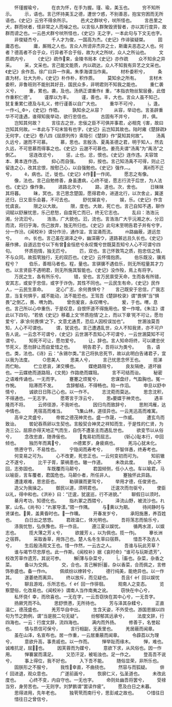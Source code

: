 <!-- { "loadSidebar": true } -->
　　怀瑾握瑜兮，
　　在衣为怀，在手为握。瑾、瑜，美玉也。
　　穷不知所示。
　　示，语也。言己怀持美玉之德，遭世ウ惑，不别善恶，抱宝穷困而无所语也。《史记》云穷不得余所示。
　　邑犬之群吠兮，吠所怪也。
　　言邑里之犬，群而吠者，怪非常之人而噪之也。以言俗人群聚毁贤智者，亦以其行度异，故群而谤之也。一云邑犬群兮吠所怪也，《史记》无之字，一本此句与下文无也字。
　　非俊疑杰兮，
　　千人才为俊，一国高为杰。《史记》作诽骏疑桀。
　　固庸态也。
　　庸，厮贱之人也。言众人所谤非杰异之士，斯庸夫恶态之人也。何者？德高者不合于众，行异者不合于俗，故为犬之所吠，众人之所讪也。
　　文质疏内兮，
　　《史记》疏作束，金陵书局本《史记》亦作疏
　　众不知余之异采。
　　采，文采也。言己能文能质，内以疏达，众人不知我有异艺之文采也。《史记》余作吾。徐广曰异一作奥。朱季海谓当作奥。
　　材朴委积兮，
　　条直为材，壮大为朴。《史记》朴作朴，积作质。
　　莫知余之所有。
　　言材木委积，非鲁班则不能别其好丑，国民众多，非明君则不知我之能也。
　　重仁袭义兮，
　　重，累也。袭，及也。汤炳正谓重作纟重，“本指衣物丝絮层叠，此借作重积仁德”。
　　谨厚以为丰。
　　谨，善也。丰，大也。言众人虽不知己，犹复重累仁德及与礼义，修行谨善以自广大也。
　　重华不可兮，
　　，逢。一作<辶Ф>，《史记》作牾。
　　孰知余之从容？
　　从容，举动也。言圣辟重华不可逢遇，谁得知我举动，欲行忠信也。
　　古固有不并兮，
　　并，俱。
　　岂知其何故？
　　言往古之世，忠佞之臣不可俱并事君，必相克刂害，故曰岂知其何故。一本此与下句末皆有也字，《史记》云岂知其故也。陆时雍《楚辞疏》无何字，《史记》卷八四《屈原列传》索隐引《楚辞》作“莫知其何故”。
　　汤禹久远兮，邈而不可慕。
　　慕，思也。言殷汤、夏禹圣德之君，明于知人，然去久远，不可思慕而得事之也。《史记》云邈不可慕也。姜亮夫谓“汤禹”为“禹汤”之倒乙。
　　惩连改忿兮，
　　惩，止也。忿，恨也。《史记》连作违。夫容馆本、黄本连作违。
　　抑心而自强。
　　抑，按也。言己知汤禹不可得，则止己留连之心，改其忿恨，按慰己心，以自强勉也。《史记》强作︹。
　　离ê而不迁兮，
　　ê，病也。迁，徙也。《史记》ê作，一作闵。
　　愿志之有像。
　　像，法也。言己自勉修善，身虽遭病，心终不徙，愿志行流于后世，为人法也。《史记》像作象。
　　进路北次兮，
　　路，道也。次，舍也。
　　日昧昧其将暮。
　　昧，冥也。言己思念楚国，愿得君命，进道北行，以次舍止，冀遂还归，日又音乐会暮，不可去也。
　　舒忧娱哀兮，
　　娱，乐。《史记》作含忧虞哀。
　　限之以大故。
　　限，度也。大故，死亡也。言己自知不遇，聊作词赋以舒展忧思，乐己悲愁，自度死亡而已，终无它志也。
　　乱曰：浩浩沅湘，分流汩兮。
　　浩浩，广大貌也。汩，流也。言浩浩广大乎沅湘之水，分汩而流，将归乎海，伤己放弃，独无所归也。《史记》此句末至明告君子并有兮字，分一作汾。《闻校补》谓分作汾，通作湓，言湓涌而流。
　　路幽蔽，道远忽兮。
　　，长也。言己虽在湖泽之中，幽深蔽ウ，道路甚远且久长也。《史记》蔽作拂，自道远忽兮以下有曾金恒悲兮永叹慨兮世既莫吾知兮人心不可谓兮四句。
　　怀质抱情，独无匹兮。
　　匹，双也。言己怀敦笃之质，抱忠信之情，不与众同。故孤茕独行，无的双匹也。《史记》云怀情抱质。
　　伯乐既没，骥焉程兮？
　　伯乐，善相马者也。程，量也。言骐骥不遇伯乐，则无所程量其才力也。以言贤臣不遇明君，则无所施其智能也。《史记》没作殁，焉上有将字。
　　万民之生，各有所乐兮。
　　错，安也。言万民禀受天命，生而各有所错，安其志，或安于忠信，或字于诈伪，其性不同也。一云民生有命，《史记》民作人，一云民生禀命。
　　定心广志，余何畏惧兮？
　　言己既安于忠信，广我志意，当复何惧乎，威不能动，法不能恐也。王驾吾《楚辞校录》谓“畏惧”当“惧畏”之倒乙，畏、喟为韵。
　　曾伤爰哀，永叹喟兮。
　　爰，于也。喟，息也。言己所以心中重伤，于是叹息，自恨怀道不得施用也。曾一作增。《朱注》谓此以下四句，“若依《史记》移着上文‘怀质抱情’之上，而以下章‘死不可让，愿勿爱兮’，承‘余何畏惧’之下，文意尤通贯，恐后人因校误加也”。
　　世溷浊莫吾知，人心不可谓也。
　　谓，犹说也。言己遭遇乱世，众人不知我贤，亦不可户告人说。一云念不可谓兮，《史记》云世溷不吾知心不可谓兮，一云世溷莫知不可谓兮。
　　知死不可让，愿勿爱兮。
　　让，辞也。言人知命将终，可以建忠伏节死义，愿勿辞让而自爱惜之也。
　　明告君子，吾将以为类兮。
　　告，语也。类，法也。《诗》云：“永锡尔类。”言己将执忠死节，故以此明白告诸君子，宜以我为法度。
　　○思美人
　　思美人兮，
　　言己忧思念怀王也。
　　揽涕而伫眙。
　　伫立悲哀，涕交横也。
　　媒绝路阻兮，
　　良友隔绝，道坏崩也。一云媒绝而道路阻，《文苑》作路绝而媒阻。
　　言不可结而诒。
　　秘密之语难传诵也。一无而字。
　　蹇蹇之烦冤兮，
　　忠谋盘纡，气盈胸也。冤一作惋。
　　陷滞而不发。
　　含辞郁结，不得畅也。陷一作滔。
　　申旦以舒中情兮，
　　诚欲日日陈己心也。以一作不。
　　志沈菀而莫达。
　　思念沈积，不得通也。一无志字。
　　愿寄言于浮云兮，
　　思要媒于神灵也。
　　遇丰隆而不将。
　　云师径游，不我听也。
　　因归鸟而致辞兮，
　　思附鸿雁，达中情也。
　　羌宿高而难当。
　　飞集山林，道径异也。一云羌迅高而难寓。
　　高辛之灵盛兮，
　　帝喾之德茂神灵也。盛一作晟，一作威。
　　遭玄鸟而致诒。
　　喾妃吞燕卵以生契也。言殷契合神灵之祥知而生，于是性的仁贤，为尧三公。屈原亦得天地正气而生，自伤不遭圣主而遇乱世也。
　　欲变节以从俗兮，
　　念改忠直，随谗佞也。
　　鬼易初而屈志。
　　{斩心}耻本行，中回倾也。
　　独历年而离兮，
　　德累岁，身疲病也。
　　羌冯心犹未化。
　　愤懑守节，不易性也。
　　宁隐闵而寿考兮，
　　怀智佯愚，终寿考也。
　　何变易之可为。
　　心不改更，死忠正也。一云何变初而可为。
　　知前辙之不遂兮，
　　比干子胥，蒙祸患也。辙一作道。
　　未改此度。
　　执心不回，志弥固也。
　　车既覆而马颠兮，
　　君国倾侧，任小人也。车以喻君，马以喻臣，言车覆者，君国危也。马颠仆者，所任非人。
　　蹇独怀此异路。
　　遭逢艰难，思忠臣也。
　　勒骐骥而更驾兮，
　　举用才德，任俊贤也。
　　造父为我操之。
　　御民以道，须明君也。
　　迁逡次而勿驱兮，
　　使臣以礼，得中和也。《洪补》曰：“迁逡，犹逡巡，行不进貌。”
　　聊假日以须时。
　　綦月考功，知德化也。
　　指れ冢之西隈兮，
　　泽流山野，被流沙也。れ冢，山名。《尚书》：“れ冢导漾。”隈一作隅。
　　与黄以为期。
　　待间静时与贤谋也。黄，盖黄昏时也。一作曛。
　　开春发岁兮，
　　承阳施惠，养百姓也。
　　白日出之悠悠。
　　君政温仁，体光明也。
　　吾将荡志而愉乐兮，
　　涤我忧愁，弘佚豫也。将一作且。
　　遵江夏以娱忧。
　　循两水涯，以娱志也。
　　揽大薄之芳ぇ兮，
　　欲援芳ぇ，以为佩也。揽一作。
　　搴长洲之宿莽。
　　采取香草，用饰己也。楚人名冬生草曰宿莽。
　　惜吾不及古人兮，
　　生后殷汤周文王也。惜一作然，一云古之人。
　　吾谁与玩此芳草？
　　谁与竭节尽忠厚也。此一作斯。《闻校补》据《哀时命》“谁可与玩斯遗芳”，校改芳草作遗芳。其说可参。
　　解薄与杂菜兮，
　　，畜也。杂菜，杂香之菜。
　　备以为交佩。
　　交，合也。言己解折蓄，杂以香菜，合而佩之，言修饰弥盛也。备一作。
　　佩缤纷以缭转兮，
　　德行纯美，能绝异也。以一作其。
　　遂萎绝而离异。
　　终以放斥，而见疑也。
　　吾且亻亻回以娱忧兮，
　　聊且游戏，乐所志也。亻亻回一作徘徊。
　　观南人之变态。
　　览察楚俗，化改易也。《闻校补》谓南人当作南夷之讹。
　　窃快在中心兮，
　　私怀侥亻幸，而欣喜也。一无在字，一云吾窃快在其中心兮，一无吾字。
　　扬厥凭而不。
　　思舒愤懑，无所待也。
　　芳与泽其杂糅兮，
　　正直温仁，德茂盛也。
　　羌芳华自中出。
　　生含天姿，不外受也。游国恩据以四句为节之韵例，谓“当是脱二句无疑”。
　　纷郁郁其远承兮，
　　法度文辞，行四海也。一云：行度文辞，流四海也。
　　满内而外扬。
　　修善于，名誉起也。
　　情与质信可保兮，
　　言行相副，无表里也。
　　羌居蔽而闻章。
　　虽在山泽，名宣布也。居一作重，一云居重蔽而闻章。
　　令薜荔以为理兮，
　　意欲升高，事贵戚也。以一作而。
　　惮举趾而缘木。
　　惮，难也。诚难抗足，屈也。
　　因芙蓉而为媒兮，
　　意欲下求，从风俗也。因一作用。
　　惮褰裳而濡足。
　　又恐汗浞，被垢浊也。足一作之。
　　登高吾不说兮，
　　事上得位，我不好也。
　　入下吾不能。
　　随俗显荣，非所乐也。
　　固朕形之不服兮，
　　我性幸直，不曲挠也。
　　然容与而狐疑。
　　俳亻回进退，观众意也。
　　广遂前画兮，
　　恢廓仁义，弘圣道也。
　　未改此度也。
　　心终不变，内自守也。一无也字。
　　命则处幽吾将罢兮，
　　受禄当穷，身劳苦也。一无则字。刘梦鹏谓“罢读作疲”。
　　愿及白日之未暮。
　　思得进用，先年老也。
　　独茕茕而南行兮，思彭咸之故也。
　　○惜往日
　　惜往日之曾信兮，
